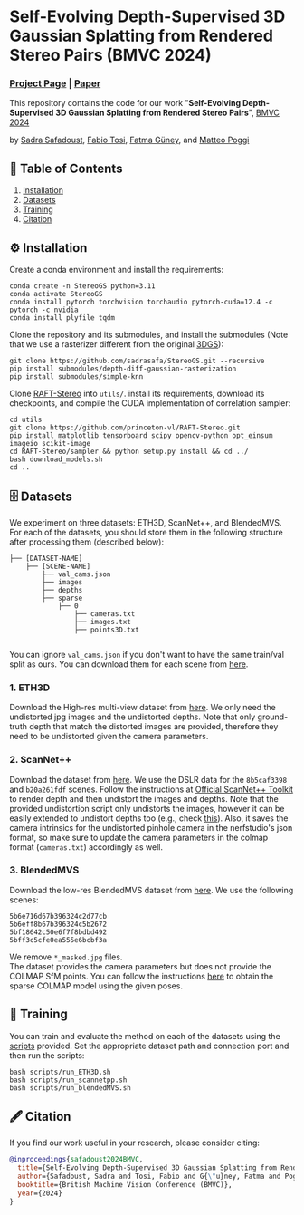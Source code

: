 # Self-Evolving Depth-Supervised 3D Gaussian Splatting from Rendered Stereo Pairs (BMVC 2024)

### [Project Page](https://kuis-ai.github.io/StereoGS/) | [Paper](https://arxiv.org/abs/2409.07456)

This repository contains the code for our work "**Self-Evolving Depth-Supervised 3D Gaussian Splatting from Rendered Stereo Pairs**", [BMVC 2024](https://bmvc2024.org/)

by [Sadra Safadoust](https://sadrasafa.github.io/), [Fabio Tosi](https://fabiotosi92.github.io/), [Fatma Güney](https://mysite.ku.edu.tr/fguney/), and [Matteo Poggi](https://mattpoggi.github.io/)


## :bookmark_tabs: Table of Contents

1. [Installation](#gear-installation)
2. [Datasets](#file_cabinet-datasets)
3. [Training](#watermelon-training)
4. [Citation](#fountain_pen-citation)

## :gear: Installation

Create a conda environment and install the requirements:
```
conda create -n StereoGS python=3.11
conda activate StereoGS
conda install pytorch torchvision torchaudio pytorch-cuda=12.4 -c pytorch -c nvidia
conda install plyfile tqdm
```

Clone the repository and its submodules, and install the submodules (Note that we use a rasterizer different from the original [3DGS](https://github.com/graphdeco-inria/gaussian-splatting)\):
```
git clone https://github.com/sadrasafa/StereoGS.git --recursive
pip install submodules/depth-diff-gaussian-rasterization
pip install submodules/simple-knn
```

Clone [RAFT-Stereo](https://github.com/princeton-vl/RAFT-Stereo) into `utils/`. install its requirements, download its checkpoints, and compile the CUDA implementation of correlation sampler:
```
cd utils
git clone https://github.com/princeton-vl/RAFT-Stereo.git
pip install matplotlib tensorboard scipy opencv-python opt_einsum imageio scikit-image
cd RAFT-Stereo/sampler && python setup.py install && cd ../
bash download_models.sh
cd ..
```


## :file_cabinet: Datasets
We experiment on three datasets: ETH3D, ScanNet++, and BlendedMVS. For each of the datasets, you should store them in the following structure after processing them (described below):

```
├── [DATASET-NAME]
    ├── [SCENE-NAME]
        ├── val_cams.json
        ├── images
        ├── depths
        ├── sparse
            ├── 0
                ├── cameras.txt
                ├── images.txt
                ├── points3D.txt
        
```            
You can ignore `val_cams.json` if you don't want to have the same train/val split as ours. You can download them for each scene from [here](https://drive.google.com/drive/folders/1hunI7RbfeunUGR6PWdhJPPpPitjeWoBk?usp=sharing).

### 1. ETH3D

Download the High-res multi-view dataset from [here](https://www.eth3d.net/datasets).
We only need the undistorted jpg images and the undistorted depths. Note that only ground-truth depth that match the distorted images are provided, therefore they need to be undistorted given the camera parameters.

### 2. ScanNet++

Download the dataset from [here](https://kaldir.vc.in.tum.de/scannetpp/). We use the DSLR data for the `8b5caf3398` and `b20a261fdf` scenes. Follow the instructions at [Official ScanNet++ Toolkit](https://github.com/scannetpp/scannetpp) to render depth and then undistort the images and depths. Note that the provided undistortion script only undistorts the images, however it can be easily extended to undistort depths too (e.g., check [this](https://github.com/scannetpp/scannetpp/issues/65#issuecomment-1939346286)). Also, it saves the camera intrinsics for the undistorted pinhole camera in the nerfstudio's json format, so make sure to update the camera parameters in the colmap format (`cameras.txt`) accordingly as well.

### 3. BlendedMVS

Download the low-res BlendedMVS dataset from [here](https://github.com/YoYo000/BlendedMVS). We use the following scenes:
```
5b6e716d67b396324c2d77cb
5b6eff8b67b396324c5b2672
5bf18642c50e6f7f8bdbd492
5bff3c5cfe0ea555e6bcbf3a
```
We remove `*_masked.jpg` files.\
The dataset provides the camera parameters but does not provide the COLMAP SfM points. You can follow the instructions [here](https://colmap.github.io/faq.html#reconstruct-sparse-dense-model-from-known-camera-poses) to obtain the sparse COLMAP model using the given poses.

## :watermelon: Training

You can train and evaluate the method on each of the datasets using the [scripts](scripts) provided.
Set the appropriate dataset path and connection port and then run the scripts:

```
bash scripts/run_ETH3D.sh
bash scripts/run_scannetpp.sh
bash scripts/run_blendedMVS.sh
```

## :fountain_pen: Citation

If you find our work useful in your research, please consider citing:

```bibtex
@inproceedings{safadoust2024BMVC,
  title={Self-Evolving Depth-Supervised 3D Gaussian Splatting from Rendered Stereo Pairs},
  author={Safadoust, Sadra and Tosi, Fabio and G{\"u}ney, Fatma and Poggi, Matteo},
  booktitle={British Machine Vision Conference (BMVC)},
  year={2024}
}
```
